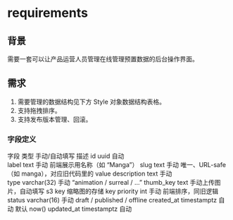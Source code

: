 # requirements
## 背景
需要一套可以让产品运营人员管理在线管理预置数据的后台操作界面。
## 需求
1. 需要管理的数据结构见下方 Style 对象数据结构表格。
2. 支持拖拽排序。
3. 支持发布版本管理、回滚。

### 字段定义
字段	类型	手动/自动填写	描述
id	uuid	自动	
label	text	手动	前端展示用名称（如 “Manga”）
slug	text	手动	唯一、URL-safe（如 manga），对应旧代码里的 value
description	text	手动	
type	varchar(32)	手动	“animation / surreal / …”
thumb_key	text	手动上传图片，自动填写 s3 key	缩略图的存储 key
priority	int	手动	前端排序，同旧逻辑
status	varchar(16)	手动	draft / published / offline
created_at	timestamptz	自动	默认 now()
updated_at	timestamptz	自动	